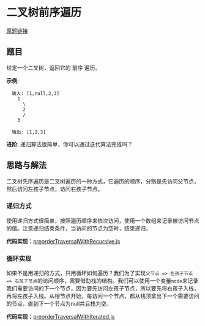 # 二叉树前序遍历
[原题链接](https://leetcode-cn.com/problems/binary-tree-preorder-traversal/)

## 题目

给定一个二叉树，返回它的 前序 遍历。

**示例**:

```
  输入: [1,null,2,3]
    1
      \
      2
      /
    3

  输出: [1,2,3]
```

**进阶**: 递归算法很简单，你可以通过迭代算法完成吗？

## 思路与解法

二叉树先序遍历是二叉树遍历的一种方式，它遍历的顺序，分别是先访问父节点，然后访问左孩子节点，访问右孩子节点。

### 递归方式
使用递归方式很简单，按照遍历顺序来依次访问，使用一个数组来记录被访问节点的值。注意递归结束条件，当访问的节点为空时，结束递归。

**代码实现：**[preorderTraversalWithRecursive.js]()

### 循环实现
如果不是用递归的方式，只用循环如何遍历？我们为了实现`父节点 => 左孩子节点 => 右孩子节点`的访问顺序，需要借助栈的结构。我们可以使用一个变量`node`来记录我们需要访问的下一个节点，因为要先访问左孩子节点，所以要先将右孩子入栈，再将左孩子入栈。从根节点开始，每访问一个节点，都从栈顶拿出下一个需要访问的节点，直到下一个节点为null并且栈为空。

**代码实现：**[preorderTraversalWithIterated.js]()
